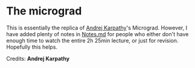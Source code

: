 # The micrograd

This is essentially the replica of [Andrej Karpathy](https://github.com/karpathy)'s Micrograd. However, I have added plenty of notes in [Notes.md](https://github.com/Elbert-Ainstein/micrograd/blob/main/notes.md) for people who either don't have enough time to watch the entire 2h 25min lecture, or just for revision. Hopefully this helps.

Credits: **Andrej Karpathy**
